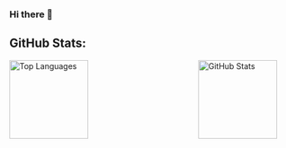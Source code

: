 ### Hi there 👋

<!--
**Nertonm/Nertonm** is a ✨ _special_ ✨ repository because its `README.md` (this file) appears on your GitHub profile.

Here are some ideas to get you started:

- 🔭 I’m currently working on ...
- 🌱 I’m currently learning ...
- 👯 I’m looking to collaborate on ...
- 🤔 I’m looking for help with ...
- 💬 Ask me about ...
- 📫 How to reach me: ...
- 😄 Pronouns: ...
- ⚡ Fun fact: ...
-->

## GitHub Stats:

<div style="display: flex;">
  <img src="https://github-readme-stats.vercel.app/api/top-langs/?username=nertonm&theme=vue-dark&hide_border=false&include_all_commits=true&count_private=false&layout=compact" alt="Top Languages" style="height: 10em; flex: 2;">
  <img src="https://github-readme-stats.vercel.app/api?username=Nertonm&theme=vue-dark&hide_border=false&include_all_commits=true&count_private=false" alt="GitHub Stats" style="height: 10em; flex: 1;">
</div>
